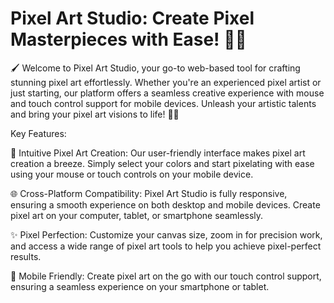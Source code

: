 # Pixel Art Studio: Create Pixel Masterpieces with Ease! 🎨🔲
🖌️ Welcome to Pixel Art Studio, your go-to web-based tool for crafting stunning pixel art effortlessly. Whether you're an experienced pixel artist or just starting, our platform offers a seamless creative experience with mouse and touch control support for mobile devices. Unleash your artistic talents and bring your pixel art visions to life! 🌟📱

Key Features:

🎨 Intuitive Pixel Art Creation: Our user-friendly interface makes pixel art creation a breeze. Simply select your colors and start pixelating with ease using your mouse or touch controls on your mobile device.

🌐 Cross-Platform Compatibility: Pixel Art Studio is fully responsive, ensuring a smooth experience on both desktop and mobile devices. Create pixel art on your computer, tablet, or smartphone seamlessly.

✨ Pixel Perfection: Customize your canvas size, zoom in for precision work, and access a wide range of pixel art tools to help you achieve pixel-perfect results.

📱 Mobile Friendly: Create pixel art on the go with our touch control support, ensuring a seamless experience on your smartphone or tablet.
